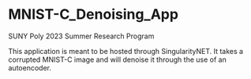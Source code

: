 # MNIST-C_Denoising_App
SUNY Poly 2023 Summer Research Program

This application is meant to be hosted through SingularityNET.  It takes a corrupted MNIST-C image and will denoise it through the use of an autoencoder.
